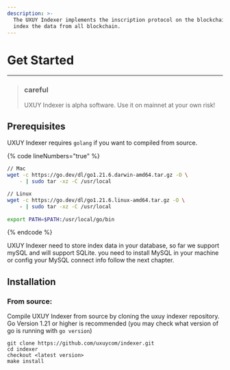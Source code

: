 ```yaml
---
description: >-
  The UXUY Indexer implements the inscription protocol on the blockchain and
  index the data from all blockchain.
---
```


# Get Started

***

> ### careful
>
> UXUY Indexer is alpha software. Use it on mainnet at your own risk!



## Prerequisites

UXUY Indexer requires `golang` if you want to compiled from source.&#x20;

{% code lineNumbers="true" %}
```bash
// Mac
wget -c https://go.dev/dl/go1.21.6.darwin-amd64.tar.gz -O \
    - | sudo tar -xz -C /usr/local

// Linux
wget -c https://go.dev/dl/go1.21.6.linux-amd64.tar.gz -O \ 
    - | sudo tar -xz -C /usr/local
    
export PATH=$PATH:/usr/local/go/bin

```
{% endcode %}

UXUY Indexer need to store index data in your database, so far we support mySQL and will support SQLite. you need to install MySQL in your machine or config your MySQL connect info follow the next chapter.



## Installation

### From source:

Compile UXUY Indexer from source by cloning the uxuy indexer repository. Go Version 1.21 or higher is recommended (you may check what version of go is running with `go version`)

```
git clone https://github.com/uxuycom/indexer.git
cd indexer
checkout <latest version>
make install
```
